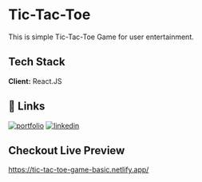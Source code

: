 
# Tic-Tac-Toe

 This is simple Tic-Tac-Toe Game for user entertainment.

 


## Tech Stack

**Client:** React.JS


## 🔗 Links
[![portfolio](https://img.shields.io/badge/my_portfolio-000?style=for-the-badge&logo=ko-fi&logoColor=white)](https://porfolio-aniket2910.vercel.app/)
[![linkedin](https://img.shields.io/badge/linkedin-0A66C2?style=for-the-badge&logo=linkedin&logoColor=white)](www.linkedin.com/in/solanki-aniket0411)



## Checkout Live Preview
https://tic-tac-toe-game-basic.netlify.app/
